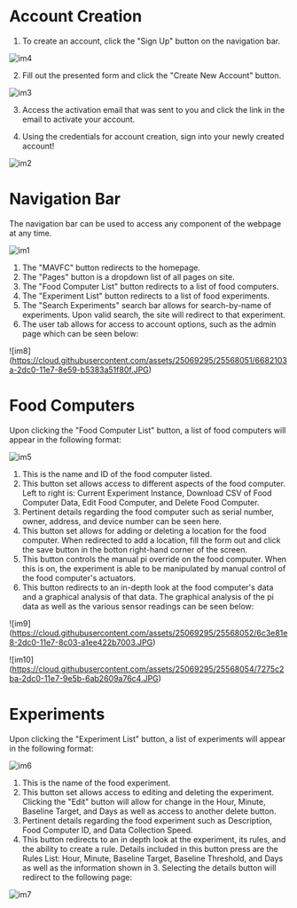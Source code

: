 # Account Creation

1. To create an account, click the "Sign Up" button on the navigation bar.

![im4](https://cloud.githubusercontent.com/assets/25069295/25416063/54a32cb8-2a01-11e7-9114-e141261955f8.JPG)

2. Fill out the presented form and click the "Create New Account" button.

![im3](https://cloud.githubusercontent.com/assets/25069295/25416874/dbd31b86-2a05-11e7-9e26-56b32de0e40e.JPG)

3. Access the activation email that was sent to you and click the link in the email to activate
your account.

4. Using the credentials for account creation, sign into your newly created account!

![im2](https://cloud.githubusercontent.com/assets/25069295/25417189/0416050c-2a08-11e7-9c80-b94892c2c05c.JPG)


# Navigation Bar

The navigation bar can be used to access any component of the webpage at any time.

![im1](https://cloud.githubusercontent.com/assets/25069295/25438439/139eb0c6-2a5f-11e7-9c4c-76b5276625a5.JPG)

1. The "MAVFC" button redirects to the homepage.
2. The "Pages" button is a dropdown list of all pages on site.
3. The "Food Computer List" button redirects to a list of food computers.
4. The "Experiment List" button redirects to a list of food experiments.
5. The "Search Experiments" search bar allows for search-by-name of experiments. Upon valid search,
the site will redirect to that experiment.
6. The user tab allows for access to account options, such as the admin page which can be seen below:

![im8] (https://cloud.githubusercontent.com/assets/25069295/25568051/6682103a-2dc0-11e7-8e59-b5383a51f80f.JPG)

# Food Computers

Upon clicking the "Food Computer List" button, a list of food computers will appear in the following format:

![im5](https://cloud.githubusercontent.com/assets/25069295/25439423/09e27452-2a62-11e7-9682-78533eeadeb3.JPG)

1. This is the name and ID of the food computer listed.
2. This button set allows access to different aspects of the food computer. Left to right is: Current Experiment Instance, Download CSV of Food Computer Data, Edit Food Computer, and Delete Food Computer.
3. Pertinent details regarding the food computer such as serial number, owner, address, and device number can be seen here. 
4. This button set allows for adding or deleting a location for the food computer. When redirected to add a location, fill the form out and click the save button in the botton right-hand corner of the screen.
5. This button controls the manual pi override on the food computer. When this is on, the experiment is able to be manipulated by manual control of the food computer's actuators. 
6. This button redirects to an in-depth look at the food computer's data and a graphical analysis of that data. The graphical analysis of the pi data as well as the various sensor readings can be seen below:

![im9] (https://cloud.githubusercontent.com/assets/25069295/25568052/6c3e81e8-2dc0-11e7-8c03-a1ee422b7003.JPG)

![im10] (https://cloud.githubusercontent.com/assets/25069295/25568054/7275c2ba-2dc0-11e7-9e5b-6ab2609a76c4.JPG)

# Experiments

Upon clicking the "Experiment List" button, a list of experiments will appear in the following format:

![im6](https://cloud.githubusercontent.com/assets/25069295/25440923/7343b6e6-2a66-11e7-817f-70e8877835fd.JPG)

1. This is the name of the food experiment.
2. This button set allows access to editing and deleting the experiment. Clicking the "Edit" button will allow for change in the Hour, Minute, Baseline Target, and Days as well as access to another delete button.  
3. Pertinent details regarding the food experiment such as Description, Food Computer ID, and Data Collection Speed.
4. This button redirects to an in depth look at the experiment, its rules, and the ability to create a rule. Details included in this button press are the Rules List: Hour, Minute, Baseline Target, Baseline Threshold, and Days as well as the information shown in 3. Selecting the details button will redirect to the following page:

![im7](https://cloud.githubusercontent.com/assets/25069295/25567311/4e233eac-2db0-11e7-9202-84532edf80ce.jpg)

